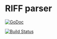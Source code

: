 # RIFF parser

[![GoDoc](http://godoc.org/github.com/mattetti/utter/riff?status.svg)](http://godoc.org/github.com/mattetti/utter/riff)

[![Build
Status](https://travis-ci.org/mattetti/utter/riff.png)](https://travis-ci.org/mattetti/utter/riff)
